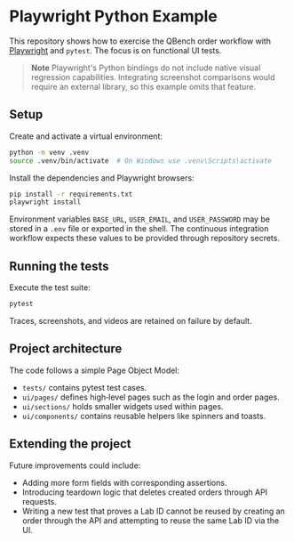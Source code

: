 # Playwright Python Example

This repository shows how to exercise the QBench order workflow with
[Playwright](https://playwright.dev/python) and `pytest`.  The focus is on
functional UI tests.

> **Note**
> Playwright's Python bindings do not include native visual regression
> capabilities.  Integrating screenshot comparisons would require an external
> library, so this example omits that feature.

## Setup

Create and activate a virtual environment:

```bash
python -m venv .venv
source .venv/bin/activate  # On Windows use .venv\Scripts\activate
```

Install the dependencies and Playwright browsers:

```bash
pip install -r requirements.txt
playwright install
```

Environment variables `BASE_URL`, `USER_EMAIL`, and `USER_PASSWORD` may be
stored in a `.env` file or exported in the shell. The continuous integration
workflow expects these values to be provided through repository secrets.

## Running the tests

Execute the test suite:

```bash
pytest
```

Traces, screenshots, and videos are retained on failure by default.

## Project architecture

The code follows a simple Page Object Model:

- `tests/` contains pytest test cases.
- `ui/pages/` defines high‑level pages such as the login and order pages.
- `ui/sections/` holds smaller widgets used within pages.
- `ui/components/` contains reusable helpers like spinners and toasts.

## Extending the project

Future improvements could include:

- Adding more form fields with corresponding assertions.
- Introducing teardown logic that deletes created orders through API
  requests.
- Writing a new test that proves a Lab ID cannot be reused by creating an
  order through the API and attempting to reuse the same Lab ID via the UI.

